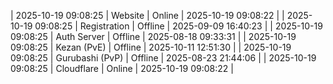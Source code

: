 | 2025-10-19 09:08:25 | Website | Online | 2025-10-19 09:08:22 |
| 2025-10-19 09:08:25 | Registration | Offline | 2025-09-09 16:40:23 |
| 2025-10-19 09:08:25 | Auth Server | Offline | 2025-08-18 09:33:31 |
| 2025-10-19 09:08:25 | Kezan (PvE) | Offline | 2025-10-11 12:51:30 |
| 2025-10-19 09:08:25 | Gurubashi (PvP) | Offline | 2025-08-23 21:44:06 |
| 2025-10-19 09:08:25 | Cloudflare | Online | 2025-10-19 09:08:22 |

